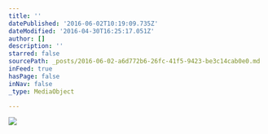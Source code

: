 ```yaml
---
title: ''
datePublished: '2016-06-02T10:19:09.735Z'
dateModified: '2016-04-30T16:25:17.051Z'
author: []
description: ''
starred: false
sourcePath: _posts/2016-06-02-a6d772b6-26fc-41f5-9423-be3c14cab0e0.md
inFeed: true
hasPage: false
inNav: false
_type: MediaObject

---
```

![](https://the-grid-user-content.s3-us-west-2.amazonaws.com/6fd04dbe-d273-43ee-9ffe-5c92be35f990.jpg)
